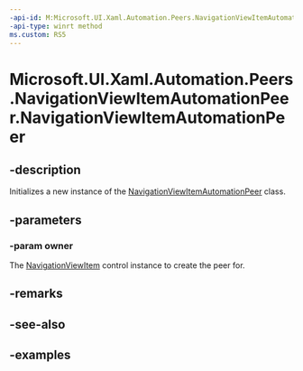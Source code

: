 ```yaml
---
-api-id: M:Microsoft.UI.Xaml.Automation.Peers.NavigationViewItemAutomationPeer.#ctor(Microsoft.UI.Xaml.Controls.NavigationViewItem)
-api-type: winrt method
ms.custom: RS5
---
```


<!-- Method syntax.
public NavigationViewItemAutomationPeer.NavigationViewItemAutomationPeer(NavigationViewItem owner)
-->

# Microsoft.UI.Xaml.Automation.Peers.NavigationViewItemAutomationPeer.NavigationViewItemAutomationPeer

## -description

Initializes a new instance of the [NavigationViewItemAutomationPeer](navigationviewitemautomationpeer.md) class.

## -parameters
### -param owner

The [NavigationViewItem](../microsoft.ui.xaml.controls/navigationviewitem.md) control instance to create the peer for.

## -remarks

## -see-also

## -examples

